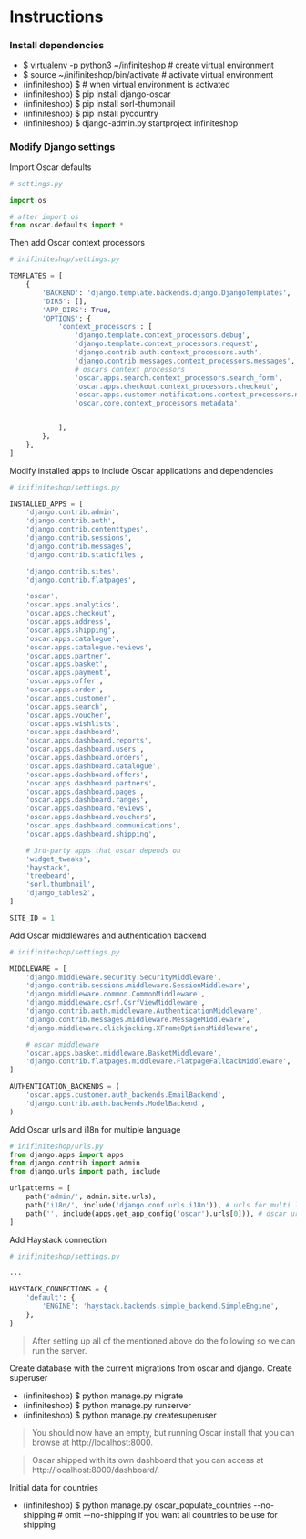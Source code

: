# Instructions

### Install dependencies
- $ virtualenv -p python3 ~/infiniteshop # create virtual environment
- $ source ~/inifiniteshop/bin/activate # activate virtual environment
- (infiniteshop) $ # when virtual environment is activated
- (infiniteshop) $  pip install django-oscar
- (infiniteshop) $  pip install sorl-thumbnail
- (infiniteshop) $  pip install pycountry
- (infiniteshop) $  django-admin.py startproject infiniteshop

### Modify Django settings
Import Oscar defaults
```python
# settings.py

import os

# after import os
from oscar.defaults import *
```

Then add Oscar context processors

```python
# inifiniteshop/settings.py

TEMPLATES = [
    {
        'BACKEND': 'django.template.backends.django.DjangoTemplates',
        'DIRS': [],
        'APP_DIRS': True,
        'OPTIONS': {
            'context_processors': [
                'django.template.context_processors.debug',
                'django.template.context_processors.request',
                'django.contrib.auth.context_processors.auth',
                'django.contrib.messages.context_processors.messages',
                # oscars context processors
                'oscar.apps.search.context_processors.search_form',
                'oscar.apps.checkout.context_processors.checkout',
                'oscar.apps.customer.notifications.context_processors.notifications',
                'oscar.core.context_processors.metadata',


            ],
        },
    },
]
```

Modify installed apps to include Oscar applications and dependencies

```python
# inifiniteshop/settings.py

INSTALLED_APPS = [
    'django.contrib.admin',
    'django.contrib.auth',
    'django.contrib.contenttypes',
    'django.contrib.sessions',
    'django.contrib.messages',
    'django.contrib.staticfiles',

    'django.contrib.sites',
    'django.contrib.flatpages',

    'oscar',
    'oscar.apps.analytics',
    'oscar.apps.checkout',
    'oscar.apps.address',
    'oscar.apps.shipping',
    'oscar.apps.catalogue',
    'oscar.apps.catalogue.reviews',
    'oscar.apps.partner',
    'oscar.apps.basket',
    'oscar.apps.payment',
    'oscar.apps.offer',
    'oscar.apps.order',
    'oscar.apps.customer',
    'oscar.apps.search',
    'oscar.apps.voucher',
    'oscar.apps.wishlists',
    'oscar.apps.dashboard',
    'oscar.apps.dashboard.reports',
    'oscar.apps.dashboard.users',
    'oscar.apps.dashboard.orders',
    'oscar.apps.dashboard.catalogue',
    'oscar.apps.dashboard.offers',
    'oscar.apps.dashboard.partners',
    'oscar.apps.dashboard.pages',
    'oscar.apps.dashboard.ranges',
    'oscar.apps.dashboard.reviews',
    'oscar.apps.dashboard.vouchers',
    'oscar.apps.dashboard.communications',
    'oscar.apps.dashboard.shipping',

    # 3rd-party apps that oscar depends on
    'widget_tweaks',
    'haystack',
    'treebeard',
    'sorl.thumbnail',
    'django_tables2',
]

SITE_ID = 1
```

Add Oscar middlewares and authentication backend

```python
# inifiniteshop/settings.py

MIDDLEWARE = [
    'django.middleware.security.SecurityMiddleware',
    'django.contrib.sessions.middleware.SessionMiddleware',
    'django.middleware.common.CommonMiddleware',
    'django.middleware.csrf.CsrfViewMiddleware',
    'django.contrib.auth.middleware.AuthenticationMiddleware',
    'django.contrib.messages.middleware.MessageMiddleware',
    'django.middleware.clickjacking.XFrameOptionsMiddleware',

    # oscar middleware
    'oscar.apps.basket.middleware.BasketMiddleware',
    'django.contrib.flatpages.middleware.FlatpageFallbackMiddleware',
]

AUTHENTICATION_BACKENDS = (
    'oscar.apps.customer.auth_backends.EmailBackend',
    'django.contrib.auth.backends.ModelBackend',
)

```

Add Oscar urls and i18n for multiple language


```python
# inifiniteshop/urls.py
from django.apps import apps
from django.contrib import admin
from django.urls import path, include

urlpatterns = [
    path('admin/', admin.site.urls),
    path('i18n/', include('django.conf.urls.i18n')), # urls for multi language
    path('', include(apps.get_app_config('oscar').urls[0])), # oscar urls
]

```

Add Haystack connection


```python
# inifiniteshop/settings.py

...

HAYSTACK_CONNECTIONS = {
    'default': {
        'ENGINE': 'haystack.backends.simple_backend.SimpleEngine',
    },
}

```

> After setting up all of the mentioned above do the following so we can run the server.

Create database with the current migrations from oscar and django. Create superuser
- (infiniteshop) $ python manage.py migrate
- (infiniteshop) $ python manage.py runserver
- (infiniteshop) $ python manage.py createsuperuser

> You should now have an empty, but running Oscar install that you can browse at http://localhost:8000.

> Oscar shipped with its own dashboard that you can access at http://localhost:8000/dashboard/.


Initial data for countries
- (infiniteshop) $ python manage.py oscar_populate_countries --no-shipping # omit --no-shipping if you want all countries to be use for shipping 
